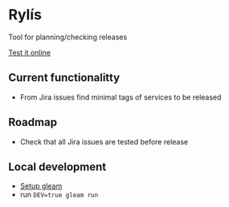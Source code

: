 # Rylís

Tool for planning/checking releases

[Test it online](https://rylis.krystof-rezac.cz)

## Current functionalitty
- From Jira issues find minimal tags of services to be released

## Roadmap
- Check that all Jira issues are tested before release

## Local development
- [Setup gleam](https://gleam.run/getting-started/installing/)
- run `DEV=true gleam run`
